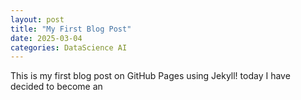 ```yaml
---
layout: post
title: "My First Blog Post"
date: 2025-03-04
categories: DataScience AI
---  
```

This is my first blog post on GitHub Pages using Jekyll!
today I have decided to become an
